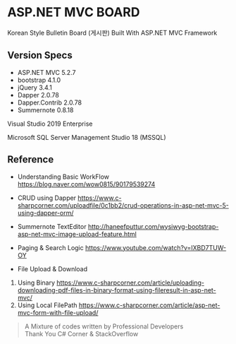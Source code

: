 # ASP.NET MVC BOARD
Korean Style Bulletin Board (게시판)
Built With ASP.NET MVC Framework

## Version Specs 

* ASP.NET MVC 5.2.7
* bootstrap 4.1.0
* jQuery 3.4.1
* Dapper 2.0.78
* Dapper.Contrib 2.0.78
* Summernote 0.8.18

Visual Studio 2019 Enterprise

Microsoft SQL Server Management Studio 18 (MSSQL)





## Reference

* Understanding Basic WorkFlow
https://blog.naver.com/wow0815/90179539274

* CRUD using Dapper
https://www.c-sharpcorner.com/uploadfile/0c1bb2/crud-operations-in-asp-net-mvc-5-using-dapper-orm/

* Summernote TextEditor
http://haneefputtur.com/wysiwyg-bootstrap-asp-net-mvc-image-upload-feature.html

* Paging & Search Logic
https://www.youtube.com/watch?v=IXBD7TUW-OY

* File Upload & Download
1. Using Binary
https://www.c-sharpcorner.com/article/uploading-downloading-pdf-files-in-binary-format-using-fileresult-in-asp-net-mvc/
2. Using Local FilePath
https://www.c-sharpcorner.com/article/asp-net-mvc-form-with-file-upload/



> A Mixture of codes written by Professional Developers  
> Thank You C# Corner & StackOverflow
> 





<!--
아아아아아아악앙극ㅂ자갑ㅈ갑작 이거 주석이라 화면에선 안보임~~
-->
